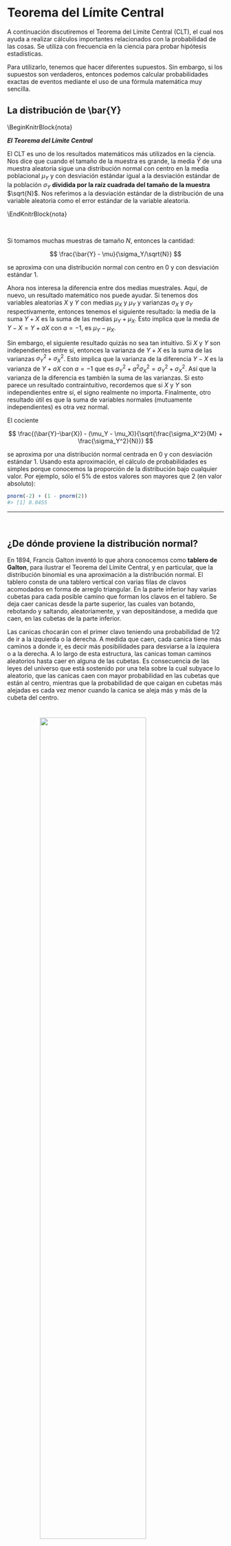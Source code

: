 
# Teorema del Límite Central

<style>
  .espacio {
     margin-bottom: 1cm;
  }
</style>

<style>
  .espacio3 {
     margin-bottom: 3cm;
  }
</style>




A continuación discutiremos el Teorema del Límite Central (CLT), el cual nos ayuda a realizar cálculos importantes relacionados con la probabilidad de las cosas. Se utiliza con frecuencia en la ciencia para probar hipótesis estadísticas. 

Para utilizarlo, tenemos que hacer diferentes supuestos. Sin embargo, si los supuestos son verdaderos, entonces podemos calcular probabilidades exactas de eventos mediante el uso de una fórmula matemática muy sencilla.

## La distribución de \bar{Y}

\BeginKnitrBlock{nota}<div class="nota">**_El Teorema del Límite Central_**
  
El CLT es uno de los resultados matemáticos más utilizados en la ciencia. Nos dice que cuando el tamaño de la muestra es grande, la media $\bar{Y}$ de una muestra aleatoria sigue una distribución normal con centro en la media poblacional $\mu_Y$ y con desviación estándar igual a la desviación estándar de la población $\sigma_Y$ **dividida por la raíz cuadrada del tamaño de la muestra** $\sqrt{N}$. Nos referimos a la desviación estándar de la distribución de una variable aleatoria como el error estándar de la variable aleatoria.</div>\EndKnitrBlock{nota}

<br>

Si tomamos muchas muestras de tamaño $N$, entonces la cantidad:

$$
\frac{\bar{Y} - \mu}{\sigma_Y/\sqrt{N}}
$$

se aproxima con una distribución normal con centro en 0 y con desviación estándar 1.

Ahora nos interesa la diferencia entre dos medias muestrales. Aquí, de nuevo, un resultado matemático nos puede ayudar. Si tenemos dos variables aleatorias $X$ y $Y$ con medias $\mu_X$ y $\mu_Y$ y varianzas $\sigma_X$ y $\sigma_Y$ respectivamente, entonces tenemos el siguiente resultado: la media de la suma $Y + X$ es la suma de las medias $\mu_Y + \mu_X$. Esto implica que la media de $Y - X = Y + aX$ con $a = -1$, es $\mu_Y - \mu_X$. 

Sin embargo, el siguiente resultado quizás no sea tan intuitivo. Si $X$ y $Y$ son independientes entre sí, entonces la varianza de $Y + X$ es la suma de las varianzas $\sigma_Y^2 + \sigma_X^2$. Esto implica que la varianza de la diferencia $Y - X$ es la varianza de $Y + aX$ con $a = -1$ que es $\sigma^2_Y + a^2\sigma_X^2 = \sigma ^ 2_Y + \sigma_X ^ 2$. Así que la varianza de la diferencia es también la suma de las varianzas. Si esto parece un resultado contraintuitivo, recordemos que si $X$ y $Y$ son independientes entre sí, el signo realmente no importa. Finalmente, otro resultado útil es que la suma de variables normales (mutuamente independientes) es otra vez normal.

El cociente 

$$
\frac{(\bar{Y}-\bar{X}) - (\mu_Y - \mu_X)}{\sqrt{\frac{\sigma_X^2}{M} + \frac{\sigma_Y^2}{N}}}
$$

se aproxima por una distribución normal centrada en 0 y con desviación estándar 1. Usando esta aproximación, el cálculo de probabilidades es simples porque conocemos la proporción de la distribución bajo cualquier valor. Por ejemplo, sólo el 5% de estos valores son mayores que 2 (en valor absoluto):


```r
pnorm(-2) + (1 - pnorm(2))
#> [1] 0.0455
```

---

<br>

## ¿De dónde proviene la distribución normal?

En 1894, Francis Galton inventó lo que ahora conocemos como **tablero de Galton**, para ilustrar el Teorema del Límite Central, y en particular, que la distribución binomial es una aproximación a la distribución normal. El tablero consta de una tablero vertical con varias filas de clavos acomodados en forma de arreglo triangular. En la parte inferior hay varias cubetas para cada posible camino que forman los clavos en el tablero. Se deja caer canicas desde la parte superior, las cuales van botando, rebotando y saltando, aleatoriamente, y van depositándose, a medida que caen, en las cubetas de la parte inferior. 

Las canicas chocarán con el primer clavo teniendo una probabilidad de $1/2$ de ir a la izquierda o la derecha. A medida que caen, cada canica tiene más caminos a donde ir, es decir más posibilidades para desviarse a la izquiera o a la derecha. A lo largo de esta estructura, las canicas toman caminos aleatorios hasta caer en alguna de las cubetas. Es consecuencia de las leyes del universo que está sostenido por una tela sobre la cual subyace lo aleatorio, que las canicas caen con mayor probabilidad en las cubetas que están al centro, mientras que la probabilidad de que caigan en cubetas más alejadas es cada vez menor cuando la canica se aleja más y más de la cubeta del centro.

<p class="espacio">
</p>

<img src="figuras/galton.png" width="70%" style="display: block; margin: auto;" />

<p class="espacio">
</p>

<img src="figuras/galton_70.gif" width="40%" style="display: block; margin: auto;" />

<p class="espacio">
</p>

\BeginKnitrBlock{information}<div class="information">**Nota:** Puedes ver el script para hacer la simulación del tablero de Galton [aquí](https://github.com/andreuboada/est-aplicada-3-2018/blob/master/recursos/tablero_galton.r).</div>\EndKnitrBlock{information}

<br>

La primera versión de este teorema fue postulada por el matemático francés Abraham De Moivre que, en un notable artículo publicado en 1733, usó la distribución normal para aproximar la distribución del número de soles resultante de muchos lanzamientos de una moneda justa. Este hallazgo estaba muy por delante de su tiempo y permaneció en el olvido hasta que el famoso matemático francés Pierre-Simon Laplace lo rescató de la oscuridad en su monumental obra __Théorie analytique des probabilités__, publicada en 1812. Laplace extendió el hallazgo de De Moivre al aproximar la distribución binomial en general con la distribución normal. El teorema en su forma más general fue demostrado por primera vez por el príncipe de las matemáticas, Carl Friedrich Gauss, en 1813. Hoy en día es conocida en su honor como **distribución Gaussiana**, cuando en su tiempo no era más que la **ley del error**.

Supongamos que $x$ y $y$ son errores **independientes** cometidos al azar cuando se han hecho dos mediciones __independientemente__ una de la otra.

<img src="04-tlc_files/figure-html/unnamed-chunk-8-1.png" width="70%" style="display: block; margin: auto;" />

<br>

\noindent
De tal forma que se cumple que
$$
g(r) \Delta x \Delta y = f(x) \Delta x f(y) \Delta y,
$$
por lo cual
$$
g(r) = f(x)f(y).
$$
Esto significa nada más que la magnitud del error $g(r)$ es el producto de las magnitudes de los errores en $x$ y $y$ **de forma independiente**.
\noindent
Las coordenadas $x$,$y$ son tales que
$$
x = r \cos(\theta), \; \;\; y = \mbox{sen}(\theta).
$$
Sabemos que
\begin{eqnarray*}
\dfrac{dx}{d\theta} &=& -r\mbox{sen}(\theta)\\
\dfrac{dy}{d\theta} &=& r \cos{(\theta)}
\end{eqnarray*}

Derivando con respecto a $\theta$:
\noindent
\begin{eqnarray*}
0 &=& dfrac{d f(x)}{d \theta} f(y) + \dfrac{d f(y)}{d \theta} f(x)\\
&=& \dfrac{df}{dx}\cdot \dfrac{d x}{d \theta}\cdot f(y) + \dfrac{d f}{d y}\cdot\dfrac{d y}{d\theta} \cdot f(x) \\
&=& -r f^\prime(x) \mbox{sen}(\theta)f(y) + f^\prime(y)\cdot r \cos(\theta) f(x)\\
&=& -y f^\prime(x)f(y) + xf^\prime(y)f(x).
\end{eqnarray*}
Por lo tanto, 
$$
yf^\prime(x)f(y) = x f^\prime(y)f(x).
$$
Se tiene que
$$
\dfrac{f^\prime(x)}{f(x)x} = \dfrac{f^\prime(y)}{f(y)y},
$$
para toda $x$ y $y$. Como $x$ y $y$ son mediciones arbitrarias, esto implica que
$$
\dfrac{f^\prime(x)}{f(x)x}
$$
debe ser constante. Por lo tanto,
$$
\displaystyle{\int{\dfrac{f^\prime(x)}{f(x)x}}\,dx = \int{c \,dx}}. 
$$
Multiplicando por $x$,
$$
\displaystyle{\int{\dfrac{f^\prime(x)}{f(x)}}\,dx = \int{cx\, dx}}. 
$$
Por lo cual,
$$
\mbox{ln}f(x) = c\cdot \dfrac{x^2}{2} + c^\prime.
$$

### ¿Qué signo tiene c?

Vemos que
$$
f(x) = Ae^{c\frac{x^2}{2}},
$$
donde $A=e^{c^\prime}$. Como $f(x)$ es la función de densidad de este fenómeno de errores independientes entonces se debe cumplir que:
$$
1 = \displaystyle{\int f(x)\, dx},
$$
y podemos concluir que $c<0$, para que $f(x)$ pueda ser función de densidad.
\noindent
Integramos:
$$
A \displaystyle{\int{e^{c\cdot \frac{x^2}{2}}}\, dx}.
$$
Sea $u=\sqrt{-\dfrac{c}{2}}x$, entonces $du = \sqrt{-\dfrac{c}{2}}\,dx$. Por lo cual,
$$
1 = A\sqrt{-\dfrac{2}{c}} \displaystyle{\int_{-\infty}^{\infty}{e^{-u^2}}\,du = A \sqrt{-\dfrac{2}{c}} \cdot \sqrt{\pi}}.
$$
Para obtener lo anterior, se desea demostrar que 
\noindent
\[
\boxed{\int_0^\infty{e^{-x^2}dx} = \dfrac{\sqrt{\pi}}{2}.}
\]
Sea 
\[
I = \int_{-\infty}^\infty{e^{-x^2}dx}, 
\]
entonces
\[
I^2=\left(\int_{-\infty}^\infty{e^{-x^2}dx}\right)\left(\int_{-\infty}^\infty{e^{-y^2}dy}\right)=\int_{-\infty}^\infty{\int_{-\infty}^{\infty}{e^{-(x^2+y^2)}dxdy}}.
\]
Si $x=r\mbox{cos}(\theta)$ y $y=r\mbox{sen}(\theta)$ entonces $x^2+y^2=r^2$ y se puede demostrar que $dxdy=rd\theta dr$. Por lo tanto,
\begin{eqnarray*}
I^2&=&\int_{-\infty}^\infty{\int_{-\infty}^{\infty}{e^{-(x^2+y^2)}dxdy}}\\
&=&\int_{0}^\infty{\int_{0}^{2\pi}{re^{-r^2}d\theta dr}}\\
&=&-\pi\int_{0}^{\infty}{-2re^{-r^2}dr}\\
&=&-\pi e^{-r^2}{\biggr\rvert_{0}^{\infty}}\\
&=&\pi.
\end{eqnarray*}
Por lo cual, $I=\sqrt{\pi}$. Como $e^{-x^2}$ es una función simétrica alrededor de $0$, entonces se tiene, finalmente, que
\[
\int_{0}^{\infty}{e^{-x^2}dx}=\dfrac{1}{2}\int_{-\infty}^{\infty}{e^{-x^2}dx}=\dfrac{\sqrt{\pi}}{2}.
\]

Finalmente,
$$
1 =A \sqrt{-\dfrac{2}{c}} \cdot \sqrt{\pi},
$$
y despejando $A$, obtenemos que
$$
A = \sqrt{-\dfrac{c}{2\pi}}.
$$

Sean $\mu$, el valor esperado de $X$, y $\sigma^2$ la varianza de $X$, $E(X)$ y $V(X)$, respectivamente. Vemos que
\noindent
\begin{eqnarray*}
E(X) &=& \displaystyle{\int_{-\infty}^{\infty}{Ax e^{c\frac{x^2}{2}}}\, dx}\\
&=& \sqrt{-\dfrac{c}{2\pi}}\displaystyle{\int_{-\infty}^\infty{xe^{c\frac{x^2}{2}}}\,dx}.
\end{eqnarray*}
Por lo tanto, 
$$
E(X) = -\dfrac{1}{c} \sqrt{-\dfrac{c}{2\pi}}\,e^{c\frac{x^2}{2}}{\biggr\rvert_{-\infty}^{\infty}}=0.
$$
Ahora bien,
$$
E(X^2) = V(X).
$$
Tenemos que
$$
E(X^2) = \sqrt{-\dfrac{c}{2\pi}} \displaystyle{\int_{-\infty}^\infty{x^2e^{c\frac{x^2}{2}}}\,dx}.
$$
Integrando por partes (con $u=x$ y $dv = xe^{c\frac{x^2}{2}}\,dx$) ahora obtenemos
\begin{eqnarray*}
\sigma^2 = V(X) &=& \sqrt{-\dfrac{c}{2\pi}} \left(\dfrac{1}{c}xe^{cx^2/2}{\biggr\rvert_{-\infty}^{\infty}} - \dfrac{1}{c}\displaystyle{\int_{-\infty}^{\infty}{e^{c{x^2/2}}\,dx}}\right) \\
&=& \sqrt{-\dfrac{c}{2\pi}} \left(-\dfrac{1}{c}\displaystyle{\int_{-\infty}^{\infty}{e^{cx^2/2}}\,dx}\right) \\
&=& \sqrt{-\dfrac{c}{2\pi}} \cdot \left(\dfrac{1}{c}\right) \cdot \sqrt{-\dfrac{2\pi}{c}}.
\end{eqnarray*}
Por lo cual,
$$
c = - \dfrac{1}{\sigma^2}.
$$
Finalmente, la distribución de $X$ con media $0$ y varianza $\sigma^2$ es
$$
f(x) = \dfrac{1}{\sqrt{2\pi\sigma^2}}\,e^{-\frac{1}{2\sigma^2}x^2}.
$$
Si ahora la media es $\mu$, entonces
$$
f(x) = \dfrac{1}{\sqrt{2\pi\sigma^2}}\,e^{-\frac{1}{2\sigma^2}(x-\mu)^2}.
$$
Con la siguiente aplicación podemos simular muestras de cualquier distribución y visualizar la distribución de $\bar{X}$:

<iframe src="https://andreuboada.shinyapps.io/tlc-shiny/?showcase=0" width="70%" height="600px"></iframe>

## Otras observaciones

Otras propiedades de esta distribución se pueden obtener buscando los puntos críticos de su función de densidad
$$
f(x) = Ae^{cx^2/2}.
$$
La primera derivada es
$$
f^\prime(x) = A e^{cx^2/2}\cdot cx.
$$
Por lo que $f^\prime(x)=0$ cuando $x=0$. La segunda derivada es 
$$
f^{\prime\prime}(x) = cA\left(e^{cx^2/2}+xe^{cx^2/2}\cdot cx\right).
$$
Por lo tanto,
\begin{eqnarray*}
f^{\prime\prime}(0) &=& cA \\
&=& c\sqrt{-\dfrac{c}{2\pi}} \\
&=& \sqrt{\dfrac{1}{2\pi\sigma^2}} > 0.
\end{eqnarray*}

Por lo tanto, si $\sigma^2 = 1$, entonces el máximo de $f(x)$ se alcanza en $x=0$, que coincide con la media, y el valor de $f$ en $x=0$ es
$$
\sqrt{\dfrac{1}{2\pi}} \approx 0.3989.
$$
Ahora bien, $f^{\prime\prime}(0) = 0$ si y sólo si
$$
e^{cx^2/2} = -cx^2 e^{cx^2/2},
$$
que ocurre si y sólo si
$$
x = \pm \sigma.
$$
Esto quiere decir que $f(x)$ tiene puntos de inflexión en $-\sigma$ y $\sigma$.

<img src="04-tlc_files/figure-html/unnamed-chunk-10-1.png" width="70%" style="display: block; margin: auto;" />

## Cuantiles de un conjunto de datos

Los cuartos, octavos, etc. son útiles, fáciles de comprender y de calcular a mano (para conjuntos chicos de datos), sin embargo, necesitamos generalizar estos métodos para estudiar con más detalle la distribución de un conjunto de datos.  

Como primera definición tenemos:

El **cuantil** $f$ de un conjunto de datos es el valor $q(f)$ en la escala de medición del conjunto tal que aproximadamente una fracción $f$ de los datos son menores o iguales a $f$.

Por ejemplo, si los datos son $1,2,2,5,$  entonces $1$ es el cuantil $1/4$, $2$ es el cuantil $1/2$ y también el $3/4$, y $5$ es el cuantil $1$.

Tenemos que resolver varios problemas con esta definición:

* ¿Cuál es el cuantil $1/3$ en los datos anteriores?

* Asimetría: el dato más chico es el cuantil $1/n$, donde $n$ es el tamaño del conjunto de datos, pero el más grande es el cuantil $1$ (en lugar del cuantil $1-1/n$, si la definición fuera simétrica).

Problemas adicionales surgen cuando queremos comparar los cuantiles de un conjunto de datos con los cuantiles teóricos de una distribución dada, esto para contestar preguntas como: ¿la distribución de datos es similar a una normal? Para comprender mejor los cuantiles y poder responder estas preguntas comencemos con la construcción de gráficas de cuantiles para densidades de probabilidad.

### Gráficas de cuantiles teóricos

Supongamos que $G$ es la función de distribución de una variable aleatoria continua, tal que $G$ es diferenciable y tiene derivada positiva (por ejemplo, si la variable aleatoria tiene densidad positiva y continua en todos los reales). Entonces podemos construir la función $q:(0,1) \to (\infty, \infty)$ dada por: $$q(f)=G^{-1}(f)$$ para cualquier $f \in (0,1)$. Decimos que $q$ es la **función de cuantiles** de la variable aleatoria con distribución $G$. Bajo esta definición, es claro que si $X$ tiene distribución $G$, entonces $P(X<q(f))=G(q(f))=f$.

#### Ejemplo: normal
Abajo vemos cómo se ve la gráfica de cuantiles de una variable aleatoria normal estándar. A esta función la denotamos como $q_{0,1}(f)$, y en general, a la función de cuantiles de una distribución $Normal(\mu, \sigma^2)$ la denotamos por $q_{\mu, \sigma}(f)$.


```r
curve(qnorm, from = 0, to=1, n = 1000, xlab='Cuantil (f)', ylab='q')
```

<img src="04-tlc_files/figure-html/unnamed-chunk-11-1.png" width="70%" style="display: block; margin: auto;" />

Notemos que $q_{\mu, \sigma}(f) \to \infty$ cunado $f \to 1$, y el cuantil $1$ no esta definido. Análogamente el cuantil $0$ tampoco está definido.

<p class="espacio">
</p>

![](figuras/manicule2.jpg) 
<div class="centered">
<p class="espacio">
</p>
¿Cómo se ve la gráfica de cuantiles de una variable aleatoria uniforme?

(a) Similar al caso normal (una curva).

(b) Como una recta horizontal.

(c) Como una recta vertical.

(d) Como una diagonal.

<p class="espacio3">
</p>
</div>
<br>


### Gráficas de cuantiles para un conjunto de datos
Hay varias maneras razonables de definir los cuantiles de un conjunto de datos, (ver Hyndman y Fan 1996 para una resumen de lo que usan los paquetes estadísticos). Nosotros adoptamos la siguiente construcción:

<p class="espacio3">
</p>

\BeginKnitrBlock{nota}<div class="nota">**Cuantiles de un conjunto de datos.** Si $x_1,...,x_n$ es el conjunto de datos, 
los ordenamos de manera creciente para obtener $x_{(1)},...,x_{(n)}$, donde
$x_{(1)}$ es la observación más chica y $x_{(n)}$ la más grande.
Definimos
$$f_i=\frac{i-0.5}{n}$$
y decimos que $x_{(i)}$ es el cuantil $f_i$.
Si se deseara calcular otros cuantiles $f$, se podría interpolar o 
extrapolar con los puntos $x_{(1)},...,x_{(n)}$ y $f_1,...,f_n$, pero esto no tiene tanto sentido.</div>\EndKnitrBlock{nota}

<p class="espacio3">
</p>

**Ejemplo.** Consideremos el conjunto de datos $4,1,7,3,3,6,10$. Calcular 
$f_1,f_2,...,f_7$ según la definición de arriba.

<p class="espacio">
</p>

![](figuras/manicule2.jpg) 
<div class="centered">
<p class="espacio">
</p>
La distribución de ozono (en cualquier estación) es...

(a) 3

(b) 3.3  

(c) 3.6

(d) 4

<p class="espacio3">
</p>
</div>
<br>


\BeginKnitrBlock{information}<div class="information">**Acerca de nuestra definición de cuantiles.** Un argumento posible para justificar la definición de arriba es (Cleveland, 1994): supongamos que $x_i$ es resultado de redondeo, y los datos $x_1,...,x_n$ son distintos. Cuando contamos cuántas observaciones son menores o iguales a $x_i$, es igualmente probable que la observación *real* correspondiente está por arriba o por debajo de la medida $x_i$. En el primer caso, $x_i$ está por arriba de $(i-1)/n$ observaciones *reales*. En el segundo caso, $x_i$ está por arriba de $f\le i/n$ observaciones *reales*. Promediamos estos dos valores para obtener nuestra definición.</div>\EndKnitrBlock{information}

Otro argumento en favor de nuestra elección es la simetría en los valores $f$ de los cuantiles: el dato más grande es el cuantil $1-0.5/n$ que es complemento de $0.5/n$, que corresponde al cuantil del mínimo. 

Finalmente, notamos que bajo nuestra definición no hay cuantiles $0$ ni $1$. Esto es deseable cuando queremos comparar con densidades cuyos cuantiles teóricos $0$ y $1$ no están definidos.

Podemos hacer gráficas de la función de cuantiles de manera fácil. Estas gráficas se hacen, aproximadamente, como sigue: se ordenan los datos del más chico al más grande, se enumeran como índice, y graficamos los pares resultantes con el índice en el eje horizontal.


```r
library(ggplot2)
library(reshape2) # aquí están los datos de propinas
#> 
#> Attaching package: 'reshape2'
#> The following object is masked from 'package:tidyr':
#> 
#>     smiths
n <- length(tips$total_bill)
tips$probs <- (1:n - 0.5) / n
tips$cuantiles <- quantile(tips$total_bill, probs = tips$probs, type = 5) 
ggplot(tips, aes(x=probs, y = cuantiles)) + 
  xlab('Cuantil (f)') + 
  ylab('Dólares') + 
  geom_point()
```

<img src="04-tlc_files/figure-html/unnamed-chunk-14-1.png" width="70%" style="display: block; margin: auto;" />

#### ¿Qué buscar en una gráfica de cuantiles?
Las gráficas de cuantiles son conceptualmente simples; sin embargo, su interpretación efectiva requiere práctica. Algunas guías son:

1. Podemos leer fácilmente la mediana y los cuartos.

2. Regiones en la escala de medición de los datos (dimensión vertical) con densidades de datos más altas se ven como pendientes bajas en la gráfica. Mientras que pendientes altas indican densidades de datos relativamente más bajas.

3. Una mayor pendiente en la forma general de la gráfica (por ejemplo, en la recta que une los cuartos) indica dispersiones más grandes.

4. Si el conjunto de datos se distribuye aproximadamente uniforme, entonces la gráfica debe parecerse a una recta (diagonal).

5. De manera más general: en las regiones donde el histograma crece conforme aumentan los valores en el conjunto de datos, la pendiente de la gráfica de cuantiles es decreciente (así que la gráfica de cuantiles es cóncava hacia abajo). Cuando el histograma decrece conforme aumentan los valores en el conjunto de datos, la pendiente de la gráfica de cuantiles es creciente (así que observamos concavidad hacia arriba).

6. Si la distribución tiene más dispersión hacia la derecha, la figura general de la gráfica es cóncava hacia arriba. Si tiene más dispersión a la izquierda, es cóncava hacia abajo.

7. ¿Cómo se ve una distribución que parece tener grupos definidos donde se acumulan los datos?



### Diagramas de caja y brazos
Los diagramas de caja y brazos son muy populares, e intentan mostrar gráficamente algo similar al resumen de cinco números de Tukey:

</br>
<a href="https://upload.wikimedia.org/wikipedia/commons/thumb/2/25/Boxplot.svg/457px-Boxplot.svg.png">
<img src="https://upload.wikimedia.org/wikipedia/commons/thumb/2/25/Boxplot.svg/457px-Boxplot.svg.png" width="300px">
<p>
Imagen de Wikipedia.
</p>
</a>
</br>

<!--
Los diagramas de caja y brazos también se pueden ver como una alternativa a las gráficas de cuantiles, donde un número limitado de cuantiles se utiliza para describir cada distribución.
-->

Como vemos en la imagen superior el método muestra la mediana como una línea horizontal (medida de tendencia central), los bordes de la caja indican los cuartiles inferior y superior (o cuantiles 0.25 y 0.75). La distancia entre estos dos se conoce como rango intercuartílico o *IQR* por sus siglas en inglés, el IQR es una medida de dispersión. Alrededor del 50\% de los datos están entre los cuartiles inferior y superior, es así que si el rango intercuartílico es chico los datos de enmedio están muy cercanos alrededor de la mediana, si el rango intercunatílico es grande los datos de enmedio están dispersos alrededor de la mediana. Adicionalmente, las distancias relativas de los cuartiles a lamediana nos dan información de la forma de la distribución, si una es mayor a la otra la distribucción está sesgada.

Las líneas punteadas del diagrama superior indican los *valores adyacentes*, el valor adyacente superior se calcula de la siguiente forma: se toma el dato más grande que está a no más de $1.5IQR$ del cuartil superior. Los valores adyacentes también nos dan un resumen de la forma y dispersión, pero lo hacen para los valores extremos, o colas de la distribución.

Finalmente, los datos mayores (o menores) a los valores adyacentes se grafican de manera individual como puntos. Si hay datos atípicos suelen aparecer como estos puntos graficados individualmente.

### Ejemplo {-}

En el caso de los cantantes obtenemos la siguiente gráfica:


```r
library(lattice)
# calculamos la estatura en centímetros
singer$estatura.m <- singer$height * 2.54
```

Veamos la estructura de los datos:


```r
singer %>% sample_n(10) %>% knitr::kable()
```

       height  voice.part    estatura.m
----  -------  -----------  -----------
143        68  Tenor 1              173
198        72  Bass 1               183
164        69  Tenor 2              175
150        68  Tenor 2              173
65         67  Soprano 2            170
172        70  Bass 1               178
190        68  Bass 1               173
161        71  Tenor 2              180
55         63  Soprano 2            160
107        66  Alto 2               168


```r
singer.medians <- singer %>%
  group_by(voice.part) %>%
  mutate(mediana = median(estatura.m))

ggplot(singer.medians, aes(x = voice.part, y = estatura.m)) + 
  geom_boxplot() +
  geom_jitter(position = position_jitter(height = 0, width = 0.2), 
    color = "darkgray") +
  geom_point(aes(y = mediana), colour = "red", size = 4) + 
  coord_flip()
```

<img src="04-tlc_files/figure-html/unnamed-chunk-18-1.png" width="70%" style="display: block; margin: auto;" />

---

<br>

<br>

Consideramos las siguientes mediciones de ozono en el aire, producidas por la red automática de monitoreo ambiental ([SIMA](http://www.aire.df.gob.mx/default.php?opc='aKBhnmI='&opcion=Zg==)). Las mediciones son concentración de ozono (en ppb o partes por billón) para las estaciones de Tlalnepantla e Iztapalapa, tomadas a las 2 pm, durante 2014. 

**Una exposición de 110 ppb durante una hora se considera aguda.**


```r
library(tidyr)
library(dplyr)
library(ggplot2)

# leemos la base de datos
contaminantes <- read.csv("datos/contaminantes_2014.csv", comment.char = "#", 
  stringsAsFactors = FALSE)
# creamos una variable hora
contaminantes <- mutate(contaminantes, 
  hora = substring(contaminantes$date, 12, 13))
# filtramos para obtener las estaciones y contaminantes de interés
ozono <- filter(contaminantes, id_parameter == "O3", hora == 14,
  id_station %in% c("TLA", "UIZ"))

ozono %>% sample_n(10) %>% knitr::kable()
```

      date               id_station   id_parameter    value   unit  hora 
----  -----------------  -----------  -------------  ------  -----  -----
690   11/12/2014 14:00   UIZ          O3                 60      1  14   
50    25/01/2014 14:00   UIZ          O3                 77      1  14   
597   26/10/2014 14:00   TLA          O3                 NA      1  14   
673   03/12/2014 14:00   TLA          O3                 57      1  14   
231   26/04/2014 14:00   TLA          O3                 96      1  14   
265   13/05/2014 14:00   TLA          O3                 83      1  14   
46    23/01/2014 14:00   UIZ          O3                101      1  14   
350   24/06/2014 14:00   UIZ          O3                 78      1  14   
30    15/01/2014 14:00   UIZ          O3                 44      1  14   
645   19/11/2014 14:00   TLA          O3                 68      1  14   

<br>
<br>

![](figuras/manicule.jpg)  ¿Qué se necesita hacer para limpar este conjuntos de datos?

<p class="espacio">
</p>
<br>

<img src="04-tlc_files/figure-html/unnamed-chunk-20-1.png" width="70%" style="display: block; margin: auto;" />

![](figuras/manicule2.jpg) 
<div class="centered">
<p class="espacio">
</p>
La distribución de ozono (en cualquier estación) es...

(a) Simétrica.  

(b) Tiene sesgo a la derecha. 

(c) Tiene sesgo a la izquierda. 

<p class="espacio3">
</p>
</div>
<br>

### Gráficas qq-normales

En las secciones anteriores hemos usado gráficas de cuantiles para graficar cuantiles de un conjunto de datos y cuantiles teóricos dada una función de distribución. También es posible hacer gráficas de conjuntos de datos contra cuantiles teóricos de una distribución, de manera que podamos visualizar el grado de concordancia entre estas dos.

La más popular de estas gráficas son las *cuantil-cuantil normales* (*q-q normales*). Una manera de hacer estas gráficas para el conjunto de datos $x_1,...,x_n$ es calcular:

$$\bar{x}=\frac{1}{n}\sum_{i=1}^n x_i, s=\sqrt{\frac{1}{n-1}\sum_{i=1}^n(x_i-\mu)^2}$$

y calcular los cuantiles $q_{\bar{x},s}(f)$ de la distribución $Normal(\bar{x},s)$. Entonces calculamos $q_{\bar{x},s}(f)$ donde $f_1,f_2,...,f_n$ son los cuantiles de los datos y graficamos $(x_{i},q_{\bar{x},s}(f_i))$. Si los puntos no se desvían mucho de la recta $x=y$, entonces el conjunto de datos se distribuye, aproximadamente, de manera normal. Las desviaciones de la recta se interpretan como arriba hicimos con la gráfica cuantil cuantil.

Cuando queremos evaluar si la forma de la distribución de los datos es cercana a la normal, no es necesario calcular $\bar{x}$ y $s$, pues para cualquier $\mu$ y $\sigma$ tenemos que:

$$q_{\mu, \sigma}(f) = \sigma q_{0,1}(f)+\mu,$$

lo que implica que si graficamos los cuantiles $q_{0,1}(f_i)$ contra los del conjunto de datos, los datos se distribuyen aproximadamente normal cuando están dispuestos cerca de una recta.

<p class="espacio3">
</p>

\BeginKnitrBlock{nota}<div class="nota">**Construcción de una gráfica normal de cuantiles.** Si los datos ordenados están dados por $x_{1},x_{2},...,x_{n}$, con valores $f$ correspondientes $f_1,f_2,...,f_n$, entonces graficamos los puntos $(q_{0,1},x_{i})$.</div>\EndKnitrBlock{nota}

<p class="espacio3">
</p>

#### Ejemplo: cantantes

En estas gráficas podemos ver:

1. Cada conjunto de datos es razonablemente bien aproximado por una distribución normal. Muchas de las desviaciones que observamos se deben a redondeo.

2. Aunque las medianas varían de grupo a grupo, las pendientes no varían mucho, esto quiere decir que las dispersiones (por ejemplo, desviaciones estándar) son similares a lo largo de todos los grupos.

3. La variación en la dispersión de cada conjunto de datos no está asociado a la mediana de cada uno.


```r
library(ggplot2)
library(lattice)
library(dplyr)
# calculamos la estatura en centímetros
singer$estatura.m <- singer$height * 2.54

# calculamos el valor f dentro de cada grupo
singer_ord <- arrange(group_by(singer, voice.part), estatura.m)
singer_cuant <- mutate(singer_ord, 
  n = n(), 
  valor.f = (1:n[1] - 0.5)/n[1],
  q.norm = qnorm(valor.f)
  )

ggplot(singer_cuant, aes(x = q.norm, y = estatura.m)) +
  geom_point() +
  facet_wrap(~voice.part, nrow = 2) +
  geom_smooth(method = "lm", se = FALSE)
```

<img src="04-tlc_files/figure-html/unnamed-chunk-22-1.png" width="70%" style="display: block; margin: auto;" />

---

<br>

<br>

### El TLC y errores estándar

La idea es ver como se aproxima la distribución muestral de la media (cuando las observaciones provienen de distintas distribuciones) a una Normal conforme aumenta el tamaño de muestra. Para esto, aproximamos la distribución muestral de la media usando simulación.

Vale la pena observar que hay distribuciones que requieren un mayor tamaño de muestra $n$ para lograr una buena aproximación (por ejemplo la log-normal), ¿a qué se debe esto?

¿Por qué tanto énfasis en el TLC? El __error estándar__ es la manera más común para describir la precisión de una estadística. En términos generales, esperamos que $\bar{x}$ este a una distancia de $\mu_P$ menor a un error estándar el 68% del tiempo, y a menos de 2 errores estándar el 95% del tiempo. Estos porcentajes están basados el teorema central del límite que nos dice que bajo ciertas condiciones (bastante generales) de $P$ la distribución de $\bar{x}$ se aproximará a una distribución normal:
$$\bar{x} \overset{\cdot}{\sim} N(\mu_P,\sigma_P^2/n)$$

---

<br>

#### Ley de los Grandes Números

En Noviembre del 2017 El Financiero [publicó](http://www.elfinanciero.com.mx/nacional/reprueban-entidades-estados-en-atencion-a-diabetes-ssa.html) una noticia que afirmab que los estados de Oaxaca, Michoacán, Morelos y Tamaulipas tenían la peor atención a pacientes diabéticos. 

El índice [ICAD](http://oment.uanl.mx/tablero-de-control-de-enfermedades/) mide el cuidado que se les da a los pacientes en las unidades de primer nivel, en todas sus jurisdicciones sanitarias. Además toma en cuenta tres aspectos principales: que se pueda retener al paciente, que se tenga acceso a pruebas diagnósticas y si tiene su diabetes controlada. 

Se cuenta con datos del ICAD de Noviembre del 2016:


```r
icad <- read_csv("datos/icad.csv")
icad %>% sample_n(10) %>% knitr::kable()
```

    fecha   cve_edo  cve_clues     nombre                    calificacion   pac_act
---------  --------  ------------  -----------------------  -------------  --------
 20161125        18  NTSSA000083   EL RECODO                         54.2        11
 20161125         7  CSSSA007330   JUNCANÁ                           39.3         3
 20161125        28  TSSSA002863   U02 COL S MARCOS                  65.1       107
 20161125        12  GRSSA004420   CSR QUETZALAPA                    45.0        12
 20161125        15  MCSSA004856   VILLA CUAUHTÉMOC                  74.5       160
 20161125        12  GRSSA007512   CSR TEHUIXTLA                     57.6        46
 20161125         7  CSSSA005551   S ANTONIO EL PARAJE               56.5        22
 20161125         4  CCSSA001075   CS LA VICTORIA                    64.0         9
 20161125        20  OCSSA000886   MONJAS                            56.9        63
 20161125        14  JCSSA001010   CS S JOSÉ CASAS CAIDAS            55.1        34

Cada unidad de salud o _CLUES_ recibe una calificación __promedio__ y tiene cierto número de pacientes diabéticos activos.

Un efecto interesante es que si vemos el promedio de calificación contra el número de pacientes activos vemos el siguiente fenómeno:


```r
ggplot(icad, aes(x=pac_act, y=calificacion)) + 
  geom_jitter(width = 0.1, height = 0.1) +
  scale_x_continuous(limits = c(0,400)) +
  geom_hline(yintercept = mean(icad$calificacion), color = 'red')
```

<img src="04-tlc_files/figure-html/unnamed-chunk-24-1.png" width="70%" style="display: block; margin: auto;" />

La línea roja representa la media nacional de la calificación promedio de todas las unidades del país. Podemos ver que conforme aumenta el número de pacientes en el hospital las observaciones tienden a acercarse más a la media poblacional.

Podemos simular la media para diferentes tamaños de muestra y ver cómo se comporta la media para varios tamaños de muestra. En los datos del ICAD la media nacional es de 58.867:


```r
set.seed(123456)
sim_media_normal <- function(n){
  media <- mean(rnorm(n = n, mean = 58.86661, sd = 11.12385))
  tibble(n=n, media=media)
}
sim_1 <- map_df(sample(1:500, 1000, replace = T), sim_media_normal)
```


```r
ggplot(sim_1, aes(x = n, y = media)) +
  geom_point() + 
  geom_hline(yintercept = mean(icad$calificacion), color = 'red')
```

<img src="04-tlc_files/figure-html/unnamed-chunk-26-1.png" width="70%" style="display: block; margin: auto;" />

Nuevamente se observa un fenómeno similar. Este fenómeno del error estándar generalmente se observa en la práctica y una buena estrategia para el modelado sería considerar el número de observaciones (pacientes, alumnos, escuelas) utilizados para calcular la media. 

<p class="espacio">
</p>

\BeginKnitrBlock{comentario}<div class="comentario">Alguien nos podría preguntar: ¿por qué debería el promedio acercarse a la media cuando aumentamos el tamaño de la muestra?". </div>\EndKnitrBlock{comentario}

<p class="espacio">
</p>

Debemos interpretar esta pregunta como preguntando por qué el error estándar de la media se reduce a medida que $n$ aumenta. El teorema del límite central muestra que (bajo ciertas condiciones, por supuesto) el error estándar debe hacer esto, y que la media se aproxima a una distribución normal. Pero la pregunta es ¿por qué? 


La mejor justificación simple puede ser que hay más formas de obtener valores _medios_ que valores extremos; por ejemplo, la media de un lanzamiento de un dado (distribución discreta uniforme en $1, 2, ..., 6$) es $3.5$. 

* Con un dado, es igualmente probable que obtengas un "promedio" de 3 o de 1. 

* Pero con dos dados hay cinco formas de obtener un promedio de 3, y solo una forma de obtener un promedio de 1. 

*Hay 5 veces más probabilidades de obtener el valor que está más cerca de la media que el que está más lejos.

Veamos esto con un ejercicio de simulación:


```r
set.seed(110265)
tira_dado <- function(i){
  res <- sample(x = 1:6, size = 1)
  tibble(lanzamiento=i, resultado=res)
}
```

Lanzamos el dado mil veces y calculamos el promedio en cada lanzamiento.


```r
sim_2 <- map_df(1:1000, tira_dado) %>%
  mutate(media = cummean(resultado))
sim_2 %>% head(5) %>% knitr::kable()
```



 lanzamiento   resultado   media
------------  ----------  ------
           1           3    3.00
           2           2    2.50
           3           5    3.33
           4           1    2.75
           5           5    3.20

Esto ocurre debido a la **Ley de los Grandes Números**:


```r
ggplot(sim_2, aes(x = lanzamiento, y = media)) + 
  geom_line() +
  geom_hline(yintercept = 3.5, color = 'red') + 
  scale_x_continuous(limits = c(2,1000)) +
  scale_y_continuous(limits = c(3.3,4.5))
#> Warning: Removed 2 rows containing missing values (geom_path).
```

<img src="04-tlc_files/figure-html/unnamed-chunk-30-1.png" width="70%" style="display: block; margin: auto;" />

### Tarea

La Evaluación Nacional de Logros Académicos en Centros Escolares (ENLACE), es un examen que se pretende realizar cada año en México por la Secretaria de Educación Pública (SEP) a todas las escuelas públicas y privadas de nivel básico; para conocer el nivel de desempeño en las materias de español y matemáticas. Han existido importantes resistencias a la aplicación de este examen y opiniones de intelectuales respecto de las fallas que esta tiene.

En este enlace la SEP publicó los resultados de la prueba ENLACE para todas las escuelas de los 32 estados de México: [http://www.enlace.sep.gob.mx/content/ba/pages/base_de_datos_completa_2013/](http://www.enlace.sep.gob.mx/content/ba/pages/base_de_datos_completa_2013/)

1. Descarga los datos para todas las localidades y cárgalos en R utilizando la función `map_df` del paquete `purrr`.

2. Explica si los datos cumplen los principios de datos limpios.

3. Haz la limpieza necesaria que requieran los datos.

4. Agrega los datos a nivel municipio para calcular el número de alumnos en cada grado y su promedio de puntos en español y matemáticas.

5. Haz una gráfica en la cual cada punto represente un municipio y en el eje x se muestre el número de alumnos que presentaron el examen y en el eje y el promedio de puntos en matemáticas.








